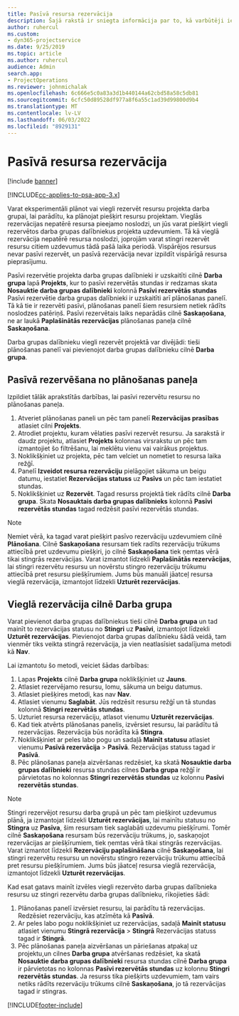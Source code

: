 ```yaml
---
title: Pasīvā resursa rezervācija
description: Šajā rakstā ir sniegta informācija par to, kā varbūtēji ieplānot vai pasīvi rezervēt projekta darba grupas dalībniekus.
author: ruhercul
ms.custom:
- dyn365-projectservice
ms.date: 9/25/2019
ms.topic: article
ms.author: ruhercul
audience: Admin
search.app:
- ProjectOperations
ms.reviewer: johnmichalak
ms.openlocfilehash: 6c666e5c0a83a3d1b440144a62cbd58a58c5db81
ms.sourcegitcommit: 6cfc50d89528df977a8f6a55c1ad39d99800d9b4
ms.translationtype: MT
ms.contentlocale: lv-LV
ms.lasthandoff: 06/03/2022
ms.locfileid: "8929131"
---
```

# <a name="soft-book-a-resource"></a>Pasīvā resursa rezervācija

[!include [banner](../includes/psa-now-project-operations.md)]

[!INCLUDE[cc-applies-to-psa-app-3.x](../includes/cc-applies-to-psa-app-3x.md)]

Varat eksperimentāli plānot vai viegli rezervēt resursu projekta darba grupai, lai parādītu, ka plānojat piešķirt resursu projektam. Vieglās rezervācijas nepatērē resursa pieejamo noslodzi, un jūs varat piešķirt viegli rezervētos darba grupas dalībniekus projekta uzdevumiem. Tā kā vieglā rezervācija nepatērē resursa noslodzi, joprojām varat stingri rezervēt resursu citiem uzdevumus tādā pašā laika periodā. Vispārējos resursus nevar pasīvi rezervēt, un pasīvā rezervācija nevar izpildīt vispārīgā resursa pieprasījumu.

Pasīvi rezervētie projekta darba grupas dalībnieki ir uzskaitīti cilnē **Darba grupa** lapā **Projekts**, kur to pasīvi rezervētās stundas ir redzamas skata **Nosauktie darba grupas dalībnieki** kolonnā **Pasīvi rezervētās stundas** Pasīvi rezervētie darba grupas dalībnieki ir uzskaitīti arī plānošanas panelī. Tā kā tie ir rezervēti pasīvi, plānošanas panelī šiem resursiem netiek rādīts noslodzes patēriņš. Pasīvi rezervētais laiks neparādās cilnē **Saskaņošana**, ne ar laukā **Paplašinātās rezervācijas** plānošanas paneļa cilnē **Saskaņošana**. 

Darba grupas dalībnieku viegli rezervēt projektā var divējādi: tieši plānošanas panelī vai pievienojot darba grupas dalībnieku cilnē **Darba grupa**. 

## <a name="soft-book-from-the-schedule-board"></a>Pasīvā rezervēšana no plānošanas paneļa
Izpildiet tālāk aprakstītās darbības, lai pasīvi rezervētu resursu no plānošanas paneļa. 

1. Atveriet plānošanas paneli un pēc tam panelī **Rezervācijas prasības** atlasiet cilni **Projekts**.
2. Atrodiet projektu, kuram vēlaties pasīvi rezervēt resursu. Ja sarakstā ir daudz projektu, atlasiet **Projekts** kolonnas virsrakstu un pēc tam izmantojiet šo filtrēšanu, lai meklētu vienu vai vairākus projektus.
3. Noklikšķiniet uz projekta, pēc tam velciet un nometiet to resursa laika režģī.
5. Panelī **Izveidot resursa rezervāciju** pielāgojiet sākuma un beigu datumu, iestatiet **Rezervācijas statuss** uz **Pasīvs** un pēc tam iestatiet stundas. 
6. Noklikšķiniet uz **Rezervēt**. Tagad resurss projektā tiek rādīts cilnē **Darba grupa**. Skata **Nosauktais darba grupas dalībnieks** kolonnā **Pasīvi rezervētās stundas** tagad redzēsit pasīvi rezervētās stundas.

> [!NOTE]
> Ņemiet vērā, ka tagad varat piešķirt pasīvo rezervāciju uzdevumiem cilnē **Plānošana**. Cilnē **Saskaņošana** resursam tiek radīts rezervāciju trūkums attiecībā pret uzdevumu piešķiri, jo cilnē **Saskaņošana** tiek ņemtas vērā tikai stingrās rezervācijas. Varat izmantot līdzekli **Paplašinātās rezervācijas**, lai stingri rezervētu resursu un novērstu stingro rezervāciju trūkumu attiecībā pret resursu piešķīrumiem. Jums būs manuāli jāatceļ resursa vieglā rezervācija, izmantojot līdzekli **Uzturēt rezervācijas**.

## <a name="soft-book-on-the-team-tab"></a>Vieglā rezervācija cilnē Darba grupa

Varat pievienot darba grupas dalībniekus tieši cilnē **Darba grupa** un tad mainīt to rezervācijas statusu no **Stingri** uz **Pasīvi**, izmantojot līdzekli **Uzturēt rezervācijas**. Pievienojot darba grupas dalībnieku šādā veidā, tam vienmēr tiks veikta stingrā rezervācija, ja vien neatlasīsiet sadalījuma metodi kā **Nav**.

Lai izmantotu šo metodi, veiciet šādas darbības:

1. Lapas **Projekts** cilnē **Darba grupa** noklikšķiniet uz **Jauns**.
2. Atlasiet rezervējamo resursu, lomu, sākuma un beigu datumus.
3. Atlasiet piešķires metodi, kas nav **Nav**.
4. Atlasiet vienumu **Saglabāt**. Jūs redzēsit resursu režģī un tā stundas kolonnā **Stingri rezervētās stundas**.
5. Uzturiet resursa rezervāciju, atlasot vienumu **Uzturēt rezervācijas**.
6. Kad tiek atvērts plānošanas panelis, izvērsiet resursu, lai parādītu tā rezervācijas. Rezervācija būs norādīta kā **Stingra**.
7. Noklikšķiniet ar peles labo pogu un sadaļā **Mainīt statusu** atlasiet vienumu **Pasīvā rezervācija** \> **Pasīvā**. Rezervācijas statuss tagad ir **Pasīvā**.
8. Pēc plānošanas paneļa aizvēršanas redzēsiet, ka skatā **Nosauktie darba grupas dalībnieki** resursa stundas cilnes **Darba grupa** režģī ir pārvietotas no kolonnas **Stingri rezervētās stundas** uz kolonnu **Pasīvi rezervētās stundas**.

> [!NOTE]
> Stingri rezervējot resursu darba grupā un pēc tam piešķirot uzdevumus plānā, ja izmantojat līdzekli **Uzturēt rezervācijas**, lai mainītu statusu no **Stingra** uz **Pasīva**, šim resursam tiek saglabāti uzdevumu piešķīrumi. Tomēr cilnē **Saskaņošana** resursam būs rezervāciju trūkums, jo, saskaņojot rezervācijas ar piešķīrumiem, tiek ņemtas vērā tikai stingrās rezervācijas. Varat izmantot līdzekli **Rezervāciju paplašināšana** cilnē **Saskaņošana**, lai stingri rezervētu resursu un novērstu stingro rezervāciju trūkumu attiecībā pret resursu piešķīrumiem. Jums būs jāatceļ resursa vieglā rezervācija, izmantojot līdzekli **Uzturēt rezervācijas**.

Kad esat gatavs mainīt izvēles viegli rezervēto darba grupas dalībnieka resursu uz stingri rezervētu darba grupas dalībnieku, rīkojieties šādi:

1. Plānošanas panelī izvērsiet resursu, lai parādītu tā rezervācijas. Redzēsiet rezervāciju, kas atzīmēta kā **Pasīvā**.
2. Ar peles labo pogu noklikšķiniet uz rezervācijas, sadaļā **Mainīt statusu** atlasiet vienumu **Stingrā rezervācija** \> **Stingrā** Rezervācijas statuss tagad ir **Stingrā**.
3. Pēc plānošanas paneļa aizvēršanas un pāriešanas atpakaļ uz projektu,un cilnes **Darba grupa** atvēršanas redzēsiet, ka skatā **Nosauktie darba grupas dalībnieki** resursa stundas cilnē **Darba grupa** ir pārvietotas no kolonnas **Pasīvi rezervētās stundas** uz kolonnu **Stingri rezervētās stundas**. Ja resurss tika piešķirts uzdevumiem, tam vairs netiks rādīts rezervāciju trūkums cilnē **Saskaņošana**, jo tā rezervācijas tagad ir stingras.



[!INCLUDE[footer-include](../includes/footer-banner.md)]
